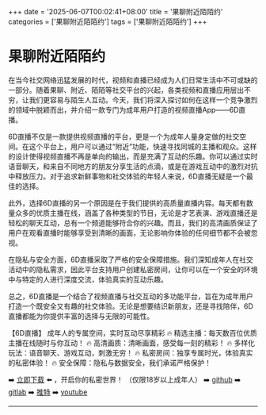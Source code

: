 +++
date = '2025-06-07T00:02:41+08:00'
title = '果聊附近陌陌约'
categories = ['果聊附近陌陌约']
tags = ['果聊附近陌陌约']
+++

# 果聊附近陌陌约

在当今社交网络迅猛发展的时代，视频和直播已经成为人们日常生活中不可或缺的一部分。随着果聊、附近、陌陌等社交平台的兴起，各类视频和直播应用层出不穷，让我们更容易与陌生人互动。今天，我们将深入探讨如何在这样一个竞争激烈的领域中脱颖而出，并介绍一款专门为成年用户打造的视频直播App——6D直播。

6D直播不仅是一款提供视频直播的平台，更是一个为成年人量身定做的社交空间。在这个平台上，用户可以通过“附近”功能，快速寻找同城的主播和观众。这样的设计使得视频直播不再是单向的输出，而是充满了互动的乐趣。你可以通过实时语音聊天，和来自不同地方的朋友分享生活的点滴，或是在游戏互动中的激烈对抗中释放压力。对于追求新鲜事物和社交体验的年轻人来说，6D直播无疑是一个最佳的选择。

此外，选择6D直播的另一个原因是在于我们提供的高质量直播内容。每天都有数量众多的优质主播在线，涵盖了各种类型的节目，无论是才艺表演、游戏直播还是轻松的聊天互动，总有一个频道能够符合你的兴趣。而且，我们的高清画质保证了用户在观看直播时能够享受到清晰的画面，无论影响你体验的任何细节都不会被忽视。

在隐私与安全方面，6D直播采取了严格的安全保障措施。我们深知成年人在社交活动中的隐私需求，因此平台支持用户创建私密房间，让你可以在一个安全的环境中与特定的人进行深度交流，体验真实的互动乐趣。

总之，6D直播是一个结合了视频直播与社交互动的多功能平台，旨在为成年用户打造一个既安全又有趣的社交体验。无论是想要结识新朋友，还是寻找陪伴，6D直播都能为你提供丰富的选择与无限的可能性。

【6D直播】
成年人的专属空间，实时互动尽享精彩
🔥 精选主播：每天数百位优质主播在线随时与你互动！
🔥 高清画质：清晰画面，感受每一刻的精彩！
🔥 多样化玩法：语音聊天、游戏互动，刺激无穷！
🔥 私密房间：独享专属时光，体验真实的私密体验！
🔥 安全保障：隐私与数据安全，我们承诺严格保护！

➡️ [立即下载](https://down123.s3.ap-east-1.amazonaws.com/down/down.html?channelCode=blog) ⬅️ ，开启你的私密世界！ 
（仅限18岁以上成年人） 
➡️ [github](https://aldult-live.github.io/) 
➡️ [gitlab](https://seo-09598d.gitlab.io/) 
➡️ [推特](https://x.com/wegame33) 
➡️ [youtube](https://www.youtube.com/@6Dlive)

---

